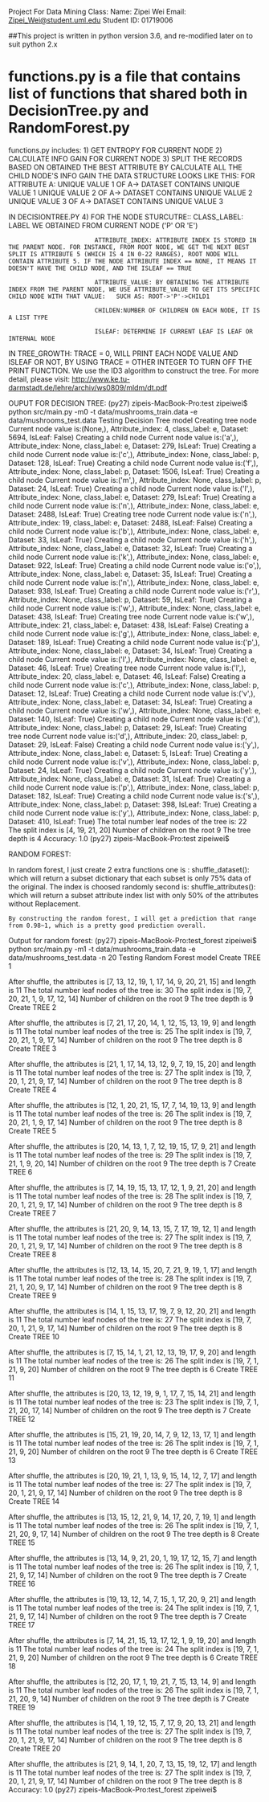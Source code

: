 Project For Data Mining Class:
Name: Zipei Wei
Email: Zipei_Wei@student.uml.edu
Student ID: 01719006

##This project is written in python version 3.6, and re-modified later on to suit python 2.x
# functions.py is a file that contains list of functions that shared both in DecisionTree.py and RandomForest.py

functions.py includes:
    1) GET ENTROPY FOR CURRENT NODE
    2) CALCULATE INFO GAIN FOR CURRENT NODE
    3) SPLIT THE RECORDS BASED ON OBTAINED THE BEST ATTRIBUTE BY CALCULATE ALL THE CHILD NODE'S INFO GAIN
THE DATA STRUCTURE LOOKS LIKE THIS: FOR ATTRIBUTE A: UNIQUE VALUE 1 OF A-> DATASET CONTAINS UNIQUE VALUE 1
                                                     UNIQUE VALUE 2 OF A-> DATASET CONTAINS UNIQUE VALUE 2
                                                     UNIQUE VALUE 3 OF A-> DATASET CONTAINS UNIQUE VALUE 3

IN DECISIONTREE.PY
4) FOR THE NODE STURCUTRE:: CLASS_LABEL: LABEL WE OBTAINED FROM CURRENT NODE ('P' OR 'E')

                            ATTRIBUTE_INDEX: ATTRIBUTE INDEX IS STORED IN THE PARENT NODE. FOR INSTANCE, FROM ROOT NODE, WE GET THE NEXT BEST SPLIT IS ATTRIBUTE 5 (WHICH IS 4 IN 0-22 RANGES), ROOT NODE WILL CONTAIN ATTRIBUTE 5. IF THE NODE ATTRIBUTE INDEX == NONE, IT MEANS IT DOESN'T HAVE THE CHILD NODE, AND THE ISLEAF == TRUE

                            ATTRIBUTE_VALUE: BY OBTAINING THE ATTRIBUTE INDEX FROM THE PARENT NODE, WE USE ATTRIBUTE_VALUE TO GET ITS SPECIFIC CHILD NODE WITH THAT VALUE:   SUCH AS: ROOT->'P'->CHILD1

                            CHILDEN:NUMBER OF CHILDREN ON EACH NODE, IT IS A LIST TYPE

                            ISLEAF: DETERMINE IF CURRENT LEAF IS LEAF OR INTERNAL NODE
IN TREE_GROWTH: TRACE = 0, WILL PRINT EACH NODE VALUE AND ISLEAF OR NOT, BY USING TRACE = OTHER INTEGER TO TURN OFF THE PRINT FUNCTION.
We use the ID3 algorithm to construct the tree. For more detail, please visit: http://www.ke.tu-darmstadt.de/lehre/archiv/ws0809/mldm/dt.pdf

OUPUT FOR DECISION TREE:
(py27) zipeis-MacBook-Pro:test zipeiwei$ python src/main.py -m0 -t data/mushrooms_train.data -e data/mushrooms_test.data 
Testing Decision Tree model
Creating tree node Current node value is:(None,), Attribute_index: 4, class_label: e, Dataset: 5694, IsLeaf: False)
Creating a child node Current node value is:('a',), Attribute_index: None, class_label: e, Dataset: 279, IsLeaf: True)
Creating a child node Current node value is:('c',), Attribute_index: None, class_label: p, Dataset: 128, IsLeaf: True)
Creating a child node Current node value is:('f',), Attribute_index: None, class_label: p, Dataset: 1506, IsLeaf: True)
Creating a child node Current node value is:('m',), Attribute_index: None, class_label: p, Dataset: 24, IsLeaf: True)
Creating a child node Current node value is:('l',), Attribute_index: None, class_label: e, Dataset: 279, IsLeaf: True)
Creating a child node Current node value is:('n',), Attribute_index: None, class_label: e, Dataset: 2488, IsLeaf: True)
Creating tree node Current node value is:('n',), Attribute_index: 19, class_label: e, Dataset: 2488, IsLeaf: False)
Creating a child node Current node value is:('b',), Attribute_index: None, class_label: e, Dataset: 33, IsLeaf: True)
Creating a child node Current node value is:('h',), Attribute_index: None, class_label: e, Dataset: 32, IsLeaf: True)
Creating a child node Current node value is:('k',), Attribute_index: None, class_label: e, Dataset: 922, IsLeaf: True)
Creating a child node Current node value is:('o',), Attribute_index: None, class_label: e, Dataset: 35, IsLeaf: True)
Creating a child node Current node value is:('n',), Attribute_index: None, class_label: e, Dataset: 938, IsLeaf: True)
Creating a child node Current node value is:('r',), Attribute_index: None, class_label: p, Dataset: 59, IsLeaf: True)
Creating a child node Current node value is:('w',), Attribute_index: None, class_label: e, Dataset: 438, IsLeaf: True)
Creating tree node Current node value is:('w',), Attribute_index: 21, class_label: e, Dataset: 438, IsLeaf: False)
Creating a child node Current node value is:('g',), Attribute_index: None, class_label: e, Dataset: 189, IsLeaf: True)
Creating a child node Current node value is:('p',), Attribute_index: None, class_label: e, Dataset: 34, IsLeaf: True)
Creating a child node Current node value is:('l',), Attribute_index: None, class_label: e, Dataset: 46, IsLeaf: True)
Creating tree node Current node value is:('l',), Attribute_index: 20, class_label: e, Dataset: 46, IsLeaf: False)
Creating a child node Current node value is:('c',), Attribute_index: None, class_label: p, Dataset: 12, IsLeaf: True)
Creating a child node Current node value is:('v',), Attribute_index: None, class_label: e, Dataset: 34, IsLeaf: True)
Creating a child node Current node value is:('w',), Attribute_index: None, class_label: e, Dataset: 140, IsLeaf: True)
Creating a child node Current node value is:('d',), Attribute_index: None, class_label: p, Dataset: 29, IsLeaf: True)
Creating tree node Current node value is:('d',), Attribute_index: 20, class_label: p, Dataset: 29, IsLeaf: False)
Creating a child node Current node value is:('y',), Attribute_index: None, class_label: e, Dataset: 5, IsLeaf: True)
Creating a child node Current node value is:('v',), Attribute_index: None, class_label: p, Dataset: 24, IsLeaf: True)
Creating a child node Current node value is:('y',), Attribute_index: None, class_label: e, Dataset: 31, IsLeaf: True)
Creating a child node Current node value is:('p',), Attribute_index: None, class_label: p, Dataset: 182, IsLeaf: True)
Creating a child node Current node value is:('s',), Attribute_index: None, class_label: p, Dataset: 398, IsLeaf: True)
Creating a child node Current node value is:('y',), Attribute_index: None, class_label: p, Dataset: 410, IsLeaf: True)
The total number leaf nodes of the tree is: 22
The split index is [4, 19, 21, 20]
Number of children on the root 9
The tree depth is 4
Accuracy: 1.0
(py27) zipeis-MacBook-Pro:test zipeiwei$ 



RANDOM FOREST:

In random forest, I just create 2 extra functions
	one is : shuffle_dataset(): which will return a subset dictionary that each subset is only 75% data of the original. The index is choosed randomly
	second is: shuffle_attributes(): which will return a subset attribute index list with only 50% of the attributes without Replacement. 

	By constructing the random forest, I will get a prediction that range from 0.98~1, which is a pretty good prediction overall.
	

Output for random forest:
(py27) zipeis-MacBook-Pro:test_forest zipeiwei$ python src/main.py -m1 -t data/mushrooms_train.data -e data/mushrooms_test.data -n 20
Testing Random Forest model
Create TREE 1

After shuffle, the attributes is [7, 13, 12, 19, 1, 17, 14, 9, 20, 21, 15] and length is 11
The total number leaf nodes of the tree is: 30
The split index is [19, 7, 20, 21, 1, 9, 17, 12, 14]
Number of children on the root 9
The tree depth is 9
Create TREE 2

After shuffle, the attributes is [7, 21, 17, 20, 14, 1, 12, 15, 13, 19, 9] and length is 11
The total number leaf nodes of the tree is: 25
The split index is [19, 7, 20, 21, 1, 9, 17, 14]
Number of children on the root 9
The tree depth is 8
Create TREE 3

After shuffle, the attributes is [21, 1, 17, 14, 13, 12, 9, 7, 19, 15, 20] and length is 11
The total number leaf nodes of the tree is: 27
The split index is [19, 7, 20, 1, 21, 9, 17, 14]
Number of children on the root 9
The tree depth is 8
Create TREE 4

After shuffle, the attributes is [12, 1, 20, 21, 15, 17, 7, 14, 19, 13, 9] and length is 11
The total number leaf nodes of the tree is: 26
The split index is [19, 7, 20, 21, 1, 9, 17, 14]
Number of children on the root 9
The tree depth is 8
Create TREE 5

After shuffle, the attributes is [20, 14, 13, 1, 7, 12, 19, 15, 17, 9, 21] and length is 11
The total number leaf nodes of the tree is: 29
The split index is [19, 7, 21, 1, 9, 20, 14]
Number of children on the root 9
The tree depth is 7
Create TREE 6

After shuffle, the attributes is [7, 14, 19, 15, 13, 17, 12, 1, 9, 21, 20] and length is 11
The total number leaf nodes of the tree is: 28
The split index is [19, 7, 20, 1, 21, 9, 17, 14]
Number of children on the root 9
The tree depth is 8
Create TREE 7

After shuffle, the attributes is [21, 20, 9, 14, 13, 15, 7, 17, 19, 12, 1] and length is 11
The total number leaf nodes of the tree is: 27
The split index is [19, 7, 20, 1, 21, 9, 17, 14]
Number of children on the root 9
The tree depth is 8
Create TREE 8

After shuffle, the attributes is [12, 13, 14, 15, 20, 7, 21, 9, 19, 1, 17] and length is 11
The total number leaf nodes of the tree is: 28
The split index is [19, 7, 21, 1, 20, 9, 17, 14]
Number of children on the root 9
The tree depth is 8
Create TREE 9

After shuffle, the attributes is [14, 1, 15, 13, 17, 19, 7, 9, 12, 20, 21] and length is 11
The total number leaf nodes of the tree is: 27
The split index is [19, 7, 20, 1, 21, 9, 17, 14]
Number of children on the root 9
The tree depth is 8
Create TREE 10

After shuffle, the attributes is [7, 15, 14, 1, 21, 12, 13, 19, 17, 9, 20] and length is 11
The total number leaf nodes of the tree is: 26
The split index is [19, 7, 1, 21, 9, 20]
Number of children on the root 9
The tree depth is 6
Create TREE 11

After shuffle, the attributes is [20, 13, 12, 19, 9, 1, 17, 7, 15, 14, 21] and length is 11
The total number leaf nodes of the tree is: 23
The split index is [19, 7, 1, 21, 20, 17, 14]
Number of children on the root 9
The tree depth is 7
Create TREE 12

After shuffle, the attributes is [15, 21, 19, 20, 14, 7, 9, 12, 13, 17, 1] and length is 11
The total number leaf nodes of the tree is: 26
The split index is [19, 7, 1, 21, 9, 20]
Number of children on the root 9
The tree depth is 6
Create TREE 13

After shuffle, the attributes is [20, 19, 21, 1, 13, 9, 15, 14, 12, 7, 17] and length is 11
The total number leaf nodes of the tree is: 27
The split index is [19, 7, 20, 1, 21, 9, 17, 14]
Number of children on the root 9
The tree depth is 8
Create TREE 14

After shuffle, the attributes is [13, 15, 12, 21, 9, 14, 17, 20, 7, 19, 1] and length is 11
The total number leaf nodes of the tree is: 26
The split index is [19, 7, 1, 21, 20, 9, 17, 14]
Number of children on the root 9
The tree depth is 8
Create TREE 15

After shuffle, the attributes is [13, 14, 9, 21, 20, 1, 19, 17, 12, 15, 7] and length is 11
The total number leaf nodes of the tree is: 26
The split index is [19, 7, 1, 21, 9, 17, 14]
Number of children on the root 9
The tree depth is 7
Create TREE 16

After shuffle, the attributes is [19, 13, 12, 14, 7, 15, 1, 17, 20, 9, 21] and length is 11
The total number leaf nodes of the tree is: 24
The split index is [19, 7, 1, 21, 9, 17, 14]
Number of children on the root 9
The tree depth is 7
Create TREE 17

After shuffle, the attributes is [7, 14, 21, 15, 13, 17, 12, 1, 9, 19, 20] and length is 11
The total number leaf nodes of the tree is: 24
The split index is [19, 7, 1, 21, 9, 20]
Number of children on the root 9
The tree depth is 6
Create TREE 18

After shuffle, the attributes is [12, 20, 17, 1, 19, 21, 7, 15, 13, 14, 9] and length is 11
The total number leaf nodes of the tree is: 26
The split index is [19, 7, 1, 21, 20, 9, 14]
Number of children on the root 9
The tree depth is 7
Create TREE 19

After shuffle, the attributes is [14, 1, 19, 12, 15, 7, 17, 9, 20, 13, 21] and length is 11
The total number leaf nodes of the tree is: 27
The split index is [19, 7, 20, 1, 21, 9, 17, 14]
Number of children on the root 9
The tree depth is 8
Create TREE 20

After shuffle, the attributes is [21, 9, 14, 1, 20, 7, 13, 15, 19, 12, 17] and length is 11
The total number leaf nodes of the tree is: 27
The split index is [19, 7, 20, 1, 21, 9, 17, 14]
Number of children on the root 9
The tree depth is 8
Accuracy: 1.0
(py27) zipeis-MacBook-Pro:test_forest zipeiwei$ 


